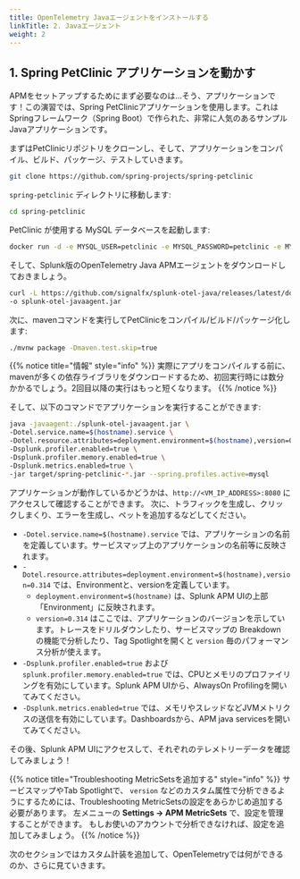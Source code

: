 ```yaml
---
title: OpenTelemetry Javaエージェントをインストールする
linkTitle: 2. Javaエージェント
weight: 2
---
```


## 1. Spring PetClinic アプリケーションを動かす

APMをセットアップするためにまず必要なのは...そう、アプリケーションです！この演習では、Spring PetClinicアプリケーションを使用します。これはSpringフレームワーク（Spring Boot）で作られた、非常に人気のあるサンプルJavaアプリケーションです。

まずはPetClinicリポジトリをクローンし、そして、アプリケーションをコンパイル、ビルド、パッケージ、テストしていきます。

```bash
git clone https://github.com/spring-projects/spring-petclinic
```

`spring-petclinic` ディレクトリに移動します:

```bash
cd spring-petclinic
```

PetClinic が使用する MySQL データベースを起動します:

```bash
docker run -d -e MYSQL_USER=petclinic -e MYSQL_PASSWORD=petclinic -e MYSQL_ROOT_PASSWORD=root -e MYSQL_DATABASE=petclinic -p 3306:3306 docker.io/mysql:5.7.8
```

そして、Splunk版のOpenTelemetry Java APMエージェントをダウンロードしておきましょう。

```bash
curl -L https://github.com/signalfx/splunk-otel-java/releases/latest/download/splunk-otel-javaagent.jar \
-o splunk-otel-javaagent.jar
```

次に、mavenコマンドを実行してPetClinicをコンパイル/ビルド/パッケージ化します:

```bash
./mvnw package -Dmaven.test.skip=true
```

{{% notice title="情報" style="info" %}}
実際にアプリをコンパイルする前に、mavenが多くの依存ライブラリをダウンロードするため、初回実行時には数分かかるでしょう。2回目以降の実行はもっと短くなります。
{{% /notice %}}

そして、以下のコマンドでアプリケーションを実行することができます:


```bash
java -javaagent:./splunk-otel-javaagent.jar \
-Dotel.service.name=$(hostname).service \
-Dotel.resource.attributes=deployment.environment=$(hostname),version=0.314 \
-Dsplunk.profiler.enabled=true \
-Dsplunk.profiler.memory.enabled=true \
-Dsplunk.metrics.enabled=true \
-jar target/spring-petclinic-*.jar --spring.profiles.active=mysql
```


アプリケーションが動作しているかどうかは、`http://<VM_IP_ADDRESS>:8080` にアクセスして確認することができます。
次に、トラフィックを生成し、クリックしまくり、エラーを生成し、ペットを追加するなどしてください。

* `-Dotel.service.name=$(hostname).service` では、アプリケーションの名前を定義しています。サービスマップ上のアプリケーションの名前等に反映されます。
* `-Dotel.resource.attributes=deployment.environment=$(hostname),version=0.314` では、Environmentと、versionを定義しています。
    - `deployment.environment=$(hostname)` は、Splunk APM UIの上部「Environment」に反映されます。
    - `version=0.314` はここでは、アプリケーションのバージョンを示しています。トレースをドリルダウンしたり、サービスマップの Breakdown の機能で分析したり、Tag Spotlightを開くと `version` 毎のパフォーマンス分析が使えます。
* `-Dsplunk.profiler.enabled=true` および `splunk.profiler.memory.enabled=true` では、CPUとメモリのプロファイリングを有効にしています。Splunk APM UIから、AlwaysOn Profilingを開いてみてください。
* `-Dsplunk.metrics.enabled=true` では、メモリやスレッドなどJVMメトリクスの送信を有効にしています。Dashboardsから、APM java servicesを開いてみてください。

その後、Splunk APM UIにアクセスして、それぞれのテレメトリーデータを確認してみましょう！


{{% notice title="Troubleshooting MetricSetsを追加する" style="info" %}}
サービスマップやTab Spotlightで、 `version` などのカスタム属性で分析できるようにするためには、Troubleshooting MetricSetsの設定をあらかじめ追加する必要があります。 
左メニューの **Settings → APM MetricSets** で、設定を管理することができます。 もしお使いのアカウントで分析できなければ、設定を追加してみましょう。
{{% /notice %}}


次のセクションではカスタム計装を追加して、OpenTelemetryでは何ができるのか、さらに見ていきます。
